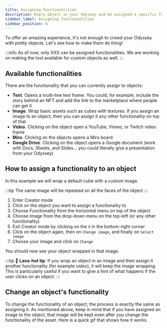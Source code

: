 ```yaml
---
title: Assigning functionalities
description: Every object in your Odyssey and be assigned a specific function. For example, display an image, play a video, or even link to a Google Document or a Miro board. This article explains how to assign these functionalities.
sidebar_label: Assigning functionalities
sidebar_position: 6
---
```


To offer an amazing experience, it's not enough to crowd your Odyssey with pretty objects. Let's see how to make them do thing!

:::info
As of now, only XXX can be assigned functionalities. We are working on making the tool available for custom objects as well. 
:::

## Available functionalities

There are the functionality that you can currently assign to objects:

- **Text**. Opens a multi-line text frame. You could, for example, include the story behind an NFT and add the link to the marketplace where people can get it
- **Image**. Wrap basic assets such as cubes with textures. If you assign an image to an object, then you can assign it any other functionality on top of that
- **Video**. Clicking on the object open a YouTube, Vimeo, or Twitch video frame
- **Miro**. Clicking on the objects opens a Miro board
- **Google Drive**. Clicking on the object opens a Google document (work with Docs, Sheets, and Slides… you could literally give a presentation from your Odyssey)

## How to assign a functionality to an object

In this example we will wrap a default cube with a custom image.

:::tip
The same image will be repeated on all the faces of the object
:::

1. Enter Creator mode
2. Click on the object you want to assign a functionality to
3. Choose Functionality from the horizontal menu on top of the object
4. Choose Image from the drop-down menu on the top-left (or any other functionality)
5. Exit Creator mode by clicking on the `X` in the bottom-right corner
6. Click on the object again, then on `Chenge image`, and finally on `Select image`
7. Choose your image and click on `Change`

You should now see your object wrapped in that image.

:::tip
🌋 **Lava-hot tip**: If you wrap an object in an image and then assign it another functionality (for example *video*), it will keep the image wrapping. This is particularly useful if you want to give a hint of what happens if the user clicks on an object.
:::

## Change an object's functionality

To change the functionality of an object, the process is exactly the same as assigning it. As mentioned above, keep in mind that if you have assigned an image to the object, that image will be kept even after you change the functionality of the asset. Here is a quick gif that shows how it works.

